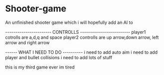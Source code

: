 # Shooter-game
An unfinished shooter game which i will hopefully add an AI to

----------------------- CONTROLLS -------------------------
player1 cotrolls are a,d,q and space
player2 controlls are up arrow,down arrow, left arrow and right arrow

------ WHAT I NEED TO DO ----------
i need to add auto aim
i need to add player and bullet collisions
i need to add lots of stuff

this is my third game ever
im tired
